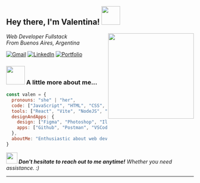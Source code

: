 <h2> Hey there, I'm Valentina! <img src="https://media.giphy.com/media/mGcNjsfWAjY5AEZNw6/giphy.gif" width="50"></h2>
<img align='right' src="https://media4.giphy.com/media/v1.Y2lkPTc5MGI3NjExMGtmNWFlYWprZjN1aDZzeGdmNXM5dGJ6eWVsdXNoNDJ3cDkxcG9xbiZlcD12MV9pbnRlcm5hbF9naWZfYnlfaWQmY3Q9cw/dWxO36Jzd6bTSt5dIY/giphy.webp" width="230">
<p><em>Web Developer Fullstack</br> From Buenos Aires, Argentina
</em></p>

[![Gmail](https://img.shields.io/badge/Email-Contact_Me-D14836?style=flat-square&labelColor=af2513&logo=gmail&logoColor=white)](mailto:valeenrodriguez02@gmail.com)
[![LinkedIn](https://custom-icon-badges.demolab.com/badge/LinkedIn-Valentina_Rodriguez-blue?labelColor=035583&logo=linkedin-white&logoColor=fff)](https://www.linkedin.com/in/rodriguez-valentina/)
[![Portfolio](https://img.shields.io/badge/Portfolio-FullStack_Dev-FF69B4?labelColor=C71585&logo=bluesky&logoColor=fff)](https://valeen-rodriguez.github.io/portfolio-valeen-rodriguez/)

### <img src="https://media.giphy.com/media/VgCDAzcKvsR6OM0uWg/giphy.gif" width="50"> A little more about me...  

```javascript
const valen = {
  pronouns: "she" | "her",
  code: ["JavaScript", "HTML", "CSS", "SASS"],
  tools: ["React", "Vite", "NodeJS", "Express", "MySQL"],
  designAndApps: {
    design: ["Figma", "Photoshop", "Illustrator", "Notion"],
    apps: ["Github", "Postman", "VSCode", "Bash", "Git"],
  },
  aboutMe: "Enthusiastic about web development and always eager to learn new skills."
}
```

<em><b> <img src="https://media4.giphy.com/media/v1.Y2lkPTc5MGI3NjExNDRqcTJ2ajF0enpjaGJ1ZmEzeGtydjFudGRneGM4eWh0eThnOGw5NSZlcD12MV9pbnRlcm5hbF9naWZfYnlfaWQmY3Q9cw/VCmYAcUrdxyINX1tqW/giphy.webp" width="30"> Don't hesitate to reach out to me anytime!</b> Whether you need assistance. :)</em>

---
